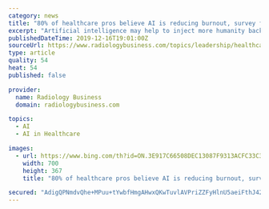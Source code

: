 ```yaml
---
category: news
title: "80% of healthcare pros believe AI is reducing burnout, survey finds"
excerpt: "Artificial intelligence may help to inject more humanity back into the medical profession, despite concerns that it may make medicine colder and more sterile. About 80% of healthcare professionals also believe such technology is helping to reduce burnout, according to a new survey of more than 900 individuals in the U.S. and U.K. The MIT ..."
publishedDateTime: 2019-12-16T19:01:00Z
sourceUrl: https://www.radiologybusiness.com/topics/leadership/healthcare-artificial-intelligence-burnout
type: article
quality: 54
heat: 54
published: false

provider:
  name: Radiology Business
  domain: radiologybusiness.com

topics:
  - AI
  - AI in Healthcare

images:
  - url: https://www.bing.com/th?id=ON.3E917C66508DEC13087F9313ACFC33C3
    width: 700
    height: 367
    title: "80% of healthcare pros believe AI is reducing burnout, survey finds"

secured: "AdigQPNmdvQhe+MPuu+tYwbfHmgAHwxQKwTuvlAVPriZZFyHlnU5aeiFthJ423Au7ztvHSszS8xk+FR2Yq7d+uAJDkp9/bU6wD9AWtBLHJS0xQCSozy79+s6H/O9Aem8RawBJnBqndjhtVZ7LaFBVp7T46mAnJ17V/C+yH6ToXcCqVfyy4hj4V93x+XXAMzadogY7RAIsv9lnigYoMVfAkr3BZygKNQx3plBARmAFYZ59fWRuNkD3d6ZIwMHpF7ooT6LuoCO8T/HNHxaBJG67A==;hFqTuZfbjoCL6uwyp7MnKw=="
---
```



